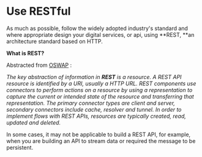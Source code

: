 # Use RESTful

As much as possible, follow the widely adopted industry's standard and where appropriate design your digital services, or api, using **REST, **an architecture standard based on HTTP.

**What is REST?**

Abstracted from [OSWAP](https://www.owasp.org/index.php/REST_Security_Cheat_Sheet) :

_The key abstraction of information in **REST** is a resource. A REST API resource is identified by a URI, usually a HTTP URL. REST components use connectors to perform actions on a resource by using a representation to capture the current or intended state of the resource and transferring that representation. The primary connector types are client and server, secondary connectors include cache, resolver and tunnel. In order to implement flows with REST APIs, resources are typically created, read, updated and deleted._

In some cases, it may not be applicable to build a REST API, for example, when you are building an API to stream data or required the message to be persistent.





